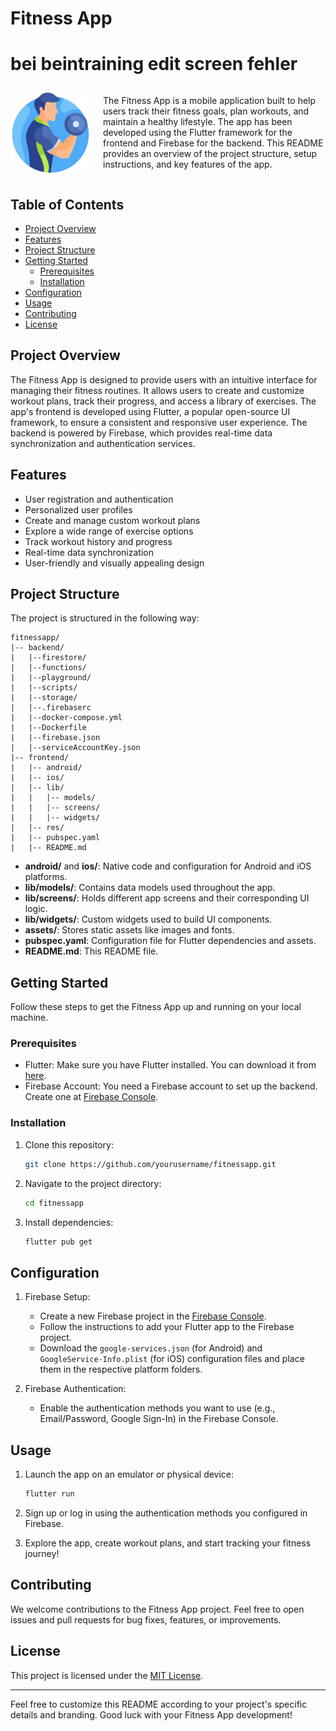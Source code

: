 # Fitness App


# bei beintraining edit screen fehler 

<div style="display: flex; align-items: center;">
    <img style="margin-right: 20px;" src="frontend/res/logo/foreground.png" alt="Image" width="128" height="128" />
    <p> The Fitness App is a mobile application built to help users track their fitness goals, plan workouts, and maintain a healthy lifestyle. The app has been developed using the Flutter framework for the frontend and Firebase for the backend. This README provides an overview of the project structure, setup instructions, and key features of the app. </p>
</div>

## Table of Contents

- [Project Overview](#project-overview)
- [Features](#features)
- [Project Structure](#project-structure)
- [Getting Started](#getting-started)
  - [Prerequisites](#prerequisites)
  - [Installation](#installation)
- [Configuration](#configuration)
- [Usage](#usage)
- [Contributing](#contributing)
- [License](#license)

## Project Overview

The Fitness App is designed to provide users with an intuitive interface for managing their fitness routines. It allows users to create and customize workout plans, track their progress, and access a library of exercises. The app's frontend is developed using Flutter, a popular open-source UI framework, to ensure a consistent and responsive user experience. The backend is powered by Firebase, which provides real-time data synchronization and authentication services.

## Features

- User registration and authentication
- Personalized user profiles
- Create and manage custom workout plans
- Explore a wide range of exercise options
- Track workout history and progress
- Real-time data synchronization
- User-friendly and visually appealing design

## Project Structure

The project is structured in the following way:

```
fitnessapp/
|-- backend/
|   |--firestore/
|   |--functions/
|   |--playground/
|   |--scripts/
|   |--storage/
|   |--.firebaserc
|   |--docker-compose.yml
|   |--Dockerfile
|   |--firebase.json
|   |--serviceAccountKey.json
|-- frontend/
|   |-- android/
|   |-- ios/
|   |-- lib/
|   |   |-- models/
|   |   |-- screens/
|   |   |-- widgets/
|   |-- res/
|   |-- pubspec.yaml
|   |-- README.md
```

- **android/** and **ios/**: Native code and configuration for Android and iOS platforms.
- **lib/models/**: Contains data models used throughout the app.
- **lib/screens/**: Holds different app screens and their corresponding UI logic.
- **lib/widgets/**: Custom widgets used to build UI components.
- **assets/**: Stores static assets like images and fonts.
- **pubspec.yaml**: Configuration file for Flutter dependencies and assets.
- **README.md**: This README file.

## Getting Started

Follow these steps to get the Fitness App up and running on your local machine.

### Prerequisites

- Flutter: Make sure you have Flutter installed. You can download it from [here](https://flutter.dev/docs/get-started/install).
- Firebase Account: You need a Firebase account to set up the backend. Create one at [Firebase Console](https://console.firebase.google.com/).

### Installation

1. Clone this repository:

   ```bash
   git clone https://github.com/yourusername/fitnessapp.git
   ```

2. Navigate to the project directory:

   ```bash
   cd fitnessapp
   ```

3. Install dependencies:

   ```bash
   flutter pub get
   ```

## Configuration

1. Firebase Setup:
   - Create a new Firebase project in the [Firebase Console](https://console.firebase.google.com/).
   - Follow the instructions to add your Flutter app to the Firebase project.
   - Download the `google-services.json` (for Android) and `GoogleService-Info.plist` (for iOS) configuration files and place them in the respective platform folders.

2. Firebase Authentication:
   - Enable the authentication methods you want to use (e.g., Email/Password, Google Sign-In) in the Firebase Console.

## Usage

1. Launch the app on an emulator or physical device:

   ```bash
   flutter run
   ```

2. Sign up or log in using the authentication methods you configured in Firebase.

3. Explore the app, create workout plans, and start tracking your fitness journey!

## Contributing

We welcome contributions to the Fitness App project. Feel free to open issues and pull requests for bug fixes, features, or improvements.

## License

This project is licensed under the [MIT License](LICENSE).

---

Feel free to customize this README according to your project's specific details and branding. Good luck with your Fitness App development!
